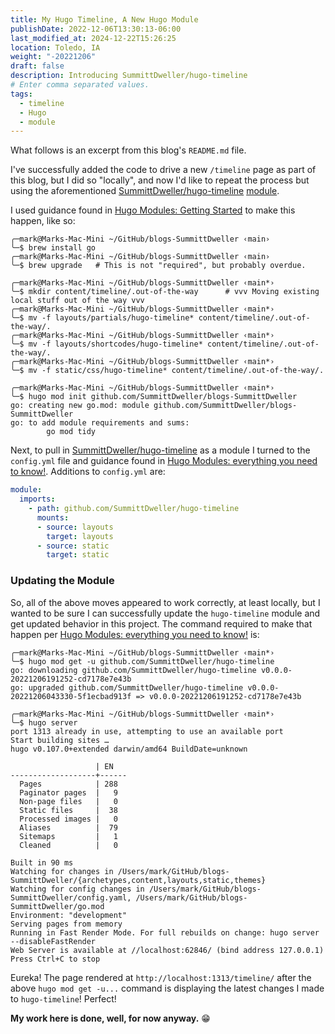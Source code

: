 ```yaml
---
title: My Hugo Timeline, A New Hugo Module
publishDate: 2022-12-06T13:30:13-06:00
last_modified_at: 2024-12-22T15:26:25
location: Toledo, IA
weight: "-20221206"
draft: false
description: Introducing SummittDweller/hugo-timeline
# Enter comma separated values.
tags:
  - timeline
  - Hugo
  - module
---
```


What follows is an excerpt from this blog's `README.md` file.

I've successfully added the code to drive a new `/timeline` page as part of this blog, but I did so "locally", and now I'd like to repeat the process but using the aforementioned [SummittDweller/hugo-timeline](https://github.com/SummittDweller/hugo-timeline) [module](https://gohugo.io/hugo-modules/).

I used guidance found in [Hugo Modules: Getting Started](https://scripter.co/hugo-modules-getting-started/) to make this happen, like so:

```
╭─mark@Marks-Mac-Mini ~/GitHub/blogs-SummittDweller ‹main› 
╰─$ brew install go
╭─mark@Marks-Mac-Mini ~/GitHub/blogs-SummittDweller ‹main› 
╰─$ brew upgrade   # This is not "required", but probably overdue.

╭─mark@Marks-Mac-Mini ~/GitHub/blogs-SummittDweller ‹main*› 
╰─$ mkdir content/timeline/.out-of-the-way      # vvv Moving existing local stuff out of the way vvv
╭─mark@Marks-Mac-Mini ~/GitHub/blogs-SummittDweller ‹main*› 
╰─$ mv -f layouts/partials/hugo-timeline* content/timeline/.out-of-the-way/.   
╭─mark@Marks-Mac-Mini ~/GitHub/blogs-SummittDweller ‹main*› 
╰─$ mv -f layouts/shortcodes/hugo-timeline* content/timeline/.out-of-the-way/.
╭─mark@Marks-Mac-Mini ~/GitHub/blogs-SummittDweller ‹main*› 
╰─$ mv -f static/css/hugo-timeline* content/timeline/.out-of-the-way/.        

╭─mark@Marks-Mac-Mini ~/GitHub/blogs-SummittDweller ‹main*› 
╰─$ hugo mod init github.com/SummittDweller/blogs-SummittDweller        
go: creating new go.mod: module github.com/SummittDweller/blogs-SummittDweller
go: to add module requirements and sums:
        go mod tidy
```

Next, to pull in [SummittDweller/hugo-timeline](https://github.com/SummittDweller/hugo-timeline) as a module I turned to the `config.yml` file and guidance found in [Hugo Modules: everything you need to know!](https://www.thenewdynamic.com/article/hugo-modules-everything-from-imports-to-create/).  Additions to `config.yml` are:

```yml
module:
  imports:
    - path: github.com/SummittDweller/hugo-timeline
      mounts:
      - source: layouts
        target: layouts
      - source: static
        target: static
```

### Updating the Module

So, all of the above moves appeared to work correctly, at least locally, but I wanted to be sure I can successfully update the `hugo-timeline` module and get updated behavior in this project.  The command required to make that happen per [Hugo Modules: everything you need to know!](https://www.thenewdynamic.com/article/hugo-modules-everything-from-imports-to-create/#upgrading) is:

```
╭─mark@Marks-Mac-Mini ~/GitHub/blogs-SummittDweller ‹main*› 
╰─$ hugo mod get -u github.com/SummittDweller/hugo-timeline
go: downloading github.com/SummittDweller/hugo-timeline v0.0.0-20221206191252-cd7178e7e43b
go: upgraded github.com/SummittDweller/hugo-timeline v0.0.0-20221206043330-5f1ecbad913f => v0.0.0-20221206191252-cd7178e7e43b

╭─mark@Marks-Mac-Mini ~/GitHub/blogs-SummittDweller ‹main*› 
╰─$ hugo server
port 1313 already in use, attempting to use an available port
Start building sites … 
hugo v0.107.0+extended darwin/amd64 BuildDate=unknown

                   | EN   
-------------------+------
  Pages            | 288  
  Paginator pages  |   9  
  Non-page files   |   0  
  Static files     |  38  
  Processed images |   0  
  Aliases          |  79  
  Sitemaps         |   1  
  Cleaned          |   0  

Built in 90 ms
Watching for changes in /Users/mark/GitHub/blogs-SummittDweller/{archetypes,content,layouts,static,themes}
Watching for config changes in /Users/mark/GitHub/blogs-SummittDweller/config.yaml, /Users/mark/GitHub/blogs-SummittDweller/go.mod
Environment: "development"
Serving pages from memory
Running in Fast Render Mode. For full rebuilds on change: hugo server --disableFastRender
Web Server is available at //localhost:62846/ (bind address 127.0.0.1)
Press Ctrl+C to stop
```

Eureka!  The page rendered at `http://localhost:1313/timeline/` after the above `hugo mod get -u...` command is displaying the latest changes I made to `hugo-timeline`!  Perfect!  

__My work here is done, well, for now anyway.__   :grin: 

